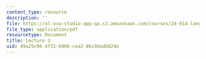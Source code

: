 ```yaml
---
content_type: resource
description: ''
file: https://ol-ocw-studio-app-qa.s3.amazonaws.com/courses/24-914-language-variation-and-change-spring-2019/49a25c964f31b906cea286c9dadb824e_MIT24_914s19_lec2.pdf
file_type: application/pdf
resourcetype: Document
title: Lecture 2
uid: 49a25c96-4f31-b906-cea2-86c9dadb824e
---
```

